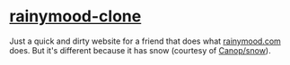 # [rainymood-clone](https://tonyle.com/rainymood-clone)

Just a quick and dirty website for a friend that does what [rainymood.com](https://rainymood.com) does. But it's different because it has snow (courtesy of [Canop/snow](https://github.com/Canop/snow)).
